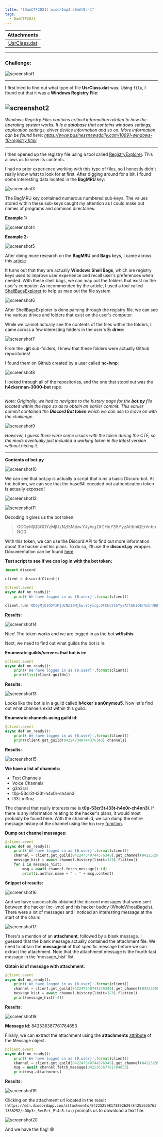 ```yaml
---
title: "[DamCTF2021] misc/Imp3rs0nAt0r-1"
tags:
  - DamCTF2021
---
```


| Attachments |
| :---------: |
|[UsrClass.dat](../assets/files/DAM2021_Imp3rs0nAt0r-1/UsrClass.dat) |

---

### Challenge:

![screenshot1](../assets/images/DAM2021_Imp3rs0nAt0r-1/screenshot1.png)

---

I first tried to find out what type of file **UsrClass.dat** was. Using `file`, I found out that it was a **Windows Registry File**:

![screenshot2](../assets/images/DAM2021_Imp3rs0nAt0r-1/screenshot2.png)
---

*Windows Registry Files contains critical information related to how the operating system works. It is a database that contains windows settings, application settings, driver device information and so on. More information can be found here: https://www.businessnewsdaily.com/10991-windows-10-registry.html*

---

I then opened up the registry file using a tool called [RegistryExplorer](https://ericzimmerman.github.io/#!index.md). This allows us to view its contents.

I had no prior experience working with this type of files, so I honestly didn't really know what to look for at first. After digging around for a bit, I found some interesting data located in the **BagMRU** key:

![screenshot3](../assets/images/DAM2021_Imp3rs0nAt0r-1/screenshot3.png)

The BagMRU key contained numerous numbered sub-keys. The values stored within these sub-keys caught my attention as I could make out names of programs and common directories:

**Example 1:**

![screenshot4](../assets/images/DAM2021_Imp3rs0nAt0r-1/screenshot4.png)

**Example 2:**

![screenshot5](../assets/images/DAM2021_Imp3rs0nAt0r-1/screenshot5.png)

After doing more research on the **BagMRU** and **Bags** keys, I came across this [article](https://www.hackingarticles.in/forensic-investigation-shellbags/).

It turns out that they are actually **Windows Shell Bags**, which are registry keys used to improve user experience and recall user's preferences when needed. With these shell bags, we can map out the folders that exist on the user's computer. As recommended by the article, I used a tool called [ShellBagsExplorer](https://ericzimmerman.github.io/#!index.md) to help us map out the file system.

![screenshot6](../assets/images/DAM2021_Imp3rs0nAt0r-1/screenshot6.png)

After ShellBagsExplorer is done parsing through the registry file, we can see the various drives and folders that exist on the user's computer.

While we cannot actually see the contents of the files within the folders, I came across a few interesting folders in the user's **E: drive**:

![screenshot7](../assets/images/DAM2021_Imp3rs0nAt0r-1/screenshot7.png)

From the **.git** sub-folders, I knew that these folders were actually Github repositories!  

I found them on Github created by a user called **nc-lvnp**:

![screenshot8](../assets/images/DAM2021_Imp3rs0nAt0r-1/screenshot8.png)

I looked through all of the repositories, and the one that stood out was the **h4ckerman-3000-bot** repo.

---

*Note: Originally, we had to navigate to the history page for the **bot.py** file located within the repo so as to obtain an earlier commit. This earlier commit contained the **Discord Bot token** which we can use to move on with the challenge.*

![screenshot9](../assets/images/DAM2021_Imp3rs0nAt0r-1/screenshot9.png)

*However, I guess there were some issues with the token during the CTF, so the mods eventually just included a working token in the latest version without hiding it.* 

---

**Contents of bot.py**

![screenshot10](../assets/images/DAM2021_Imp3rs0nAt0r-1/screenshot10.png)

We can see that bot.py is actually a script that runs a basic Discord bot. At the bottom, we can see that the base64-encoded bot authentication token is actually exposed!

![screenshot12](../assets/images/DAM2021_Imp3rs0nAt0r-1/screenshot12.png)

![screenshot11](../assets/images/DAM2021_Imp3rs0nAt0r-1/screenshot11.png)

Decoding it gives us the bot token:

> ODQyMjQ3ODYzMjUzNzI5Mjkw.YJyicg.DtCHqYS5YyzAftbhiQErVnbnNG0

With this token, we can use the Discord API to find out more information about the hacker and his plans. To do so, I'll use the **discord.py** wrapper. Documentation can be found [here](https://discordpy.readthedocs.io/en/stable/api.html). 

**Test script to see if we can log in with the bot token:**

```python
import discord

client = discord.Client()

@client.event
async def on_ready():
    print('We have logged in as {0.user}'.format(client))

client.run('ODQyMjQ3ODYzMjUzNzI5Mjkw.YJyicg.DtCHqYS5YyzAftbhiQErVnbnNG0')
```

**Results:**

![screenshot14](../assets/images/DAM2021_Imp3rs0nAt0r-1/screenshot14.png)

Nice! The token works and we are logged in as the bot **wtfisthis**. 

Next, we need to find out what guilds the bot is in.

**Enumerate guilds/servers that bot is in:**

```python
@client.event
async def on_ready():
    print('We have logged in as {0.user}'.format(client))
    print(list(client.guilds))
```

 **Results:**

![screenshot13](../assets/images/DAM2021_Imp3rs0nAt0r-1/screenshot13.png)

Looks like the bot is in a guild called **h4cker's an0nymou5**. Now let's find out what channels exist within this guild.

**Enumerate channels using guild id:**

```python
@client.event
async def on_ready():
    print('We have logged in as {0.user}'.format(client))
    print(client.get_guild(842247340744376340).channels)
```

**Results:**

![screenshot15](../assets/images/DAM2021_Imp3rs0nAt0r-1/screenshot15.png)

**We have a list of channels:**

* Text Channels
* Voice Channels
* g3n3ral
* t0p-53cr3t-l33t-h4x0r-ch4nn3l
* l33t-m3mz

The channel that really interests me is **t0p-53cr3t-l33t-h4x0r-ch4nn3l**. If there is any information relating to the hacker's plans, it would most probably be found here. With the channel id, we can dump the entire message history of the channel using the `history` [function](https://discordpy.readthedocs.io/en/stable/api.html#discord.Member.history).

**Dump out channel messages:**

```python
@client.event
async def on_ready():
    print('We have logged in as {0.user}'.format(client))
    channel = client.get_guild(842247340744376340).get_channel(842252598173892629)
    message_hist = await channel.history(limit=123).flatten()
    for i in message_hist:
        msg = await channel.fetch_message(i.id)
        print(i.author.name + " : " + msg.content)
```

**Snippet of results:**

![screenshot16](../assets/images/DAM2021_Imp3rs0nAt0r-1/screenshot16.png)

And we have successfully obtained the discord messages that were sent between the hacker (nc-lvnp) and his hacker buddy (WholeWheatBagels). There were a lot of messages and I noticed an interesting message at the start of the chain:

![screenshot17](../assets/images/DAM2021_Imp3rs0nAt0r-1/screenshot17.png)

There's a mention of an **attachment**, followed by a blank message. I guessed that the blank message actually contained the attachment file. We need to obtain the **message id** of that specific message before we can extract the attachment. Note that the attachment message is the fourth-last message in the 'message_hist' list.

**Obtain id of message with attachment:**

```python
@client.event
async def on_ready():
    print('We have logged in as {0.user}'.format(client))
    channel = client.get_guild(842247340744376340).get_channel(842252598173892629)
    message_hist = await channel.history(limit=123).flatten()
    print(message_hist[-4])
```

**Results:**

![screenshot18](../assets/images/DAM2021_Imp3rs0nAt0r-1/screenshot18.png)

**Message id:** 842536367761784853

Finally, we can extract the attachment using the **attachments** [attribute](https://discordpy.readthedocs.io/en/stable/api.html#discord.Message.attachments) of the Message object. 

```python
@client.event
async def on_ready():
    print('We have logged in as {0.user}'.format(client))
    channel = client.get_guild(842247340744376340).get_channel(842252598173892629)
    msg = await channel.fetch_message(842536367761784853)
    print(msg.attachments)
```

**Results:**

![screenshot19](../assets/images/DAM2021_Imp3rs0nAt0r-1/screenshot19.png)

Clicking on the attachment url located in the result (`https://cdn.discordapp.com/attachments/842252598173892629/842536367631368252/sOOp3r_5ecRet_Pl4n5.txt`) prompts us to download a text file:

![screenshot20](../assets/images/DAM2021_Imp3rs0nAt0r-1/screenshot20.png)

And we have the flag! :smile:

